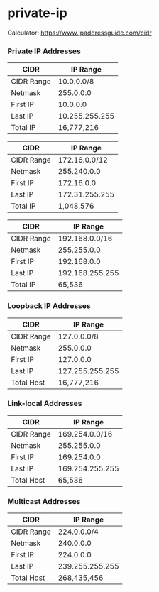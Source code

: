 # private-ip

Calculator: https://www.ipaddressguide.com/cidr

### Private IP Addresses

CIDR | IP Range
---|---
CIDR Range |10.0.0.0/8
Netmask	| 255.0.0.0
First IP | 10.0.0.0
Last IP	| 10.255.255.255
Total IP	| 16,777,216

CIDR | IP Range
---|---
CIDR Range | 172.16.0.0/12
Netmask | 255.240.0.0
First IP | 172.16.0.0
Last IP	| 172.31.255.255
Total IP | 1,048,576

CIDR | IP Range
---|---
CIDR Range | 192.168.0.0/16
Netmask	| 255.255.0.0
First IP | 192.168.0.0
Last IP	| 192.168.255.255
Total IP | 65,536

### Loopback IP Addresses

CIDR | IP Range
---|---
CIDR Range | 127.0.0.0/8
Netmask	| 255.0.0.0
First IP | 127.0.0.0
Last IP	| 127.255.255.255
Total Host | 16,777,216

### Link-local Addresses

CIDR | IP Range
---|---
CIDR Range | 169.254.0.0/16
Netmask	| 255.255.0.0
First IP | 169.254.0.0
Last IP	| 169.254.255.255
Total Host | 65,536

### Multicast Addresses

CIDR | IP Range
---|---
CIDR Range | 224.0.0.0/4
Netmask	| 240.0.0.0
First IP | 224.0.0.0
Last IP	| 239.255.255.255
Total Host | 268,435,456


